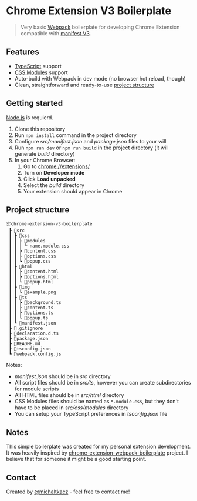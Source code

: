 # Chrome Extension V3 Boilerplate

> Very basic [Webpack](https://webpack.js.org/) boilerplate for developing Chrome Extension compatible with [manifest V3](https://developer.chrome.com/docs/extensions/mv3/intro/).

## Features

- [TypeScript](https://www.typescriptlang.org/) support
- [CSS Modules](https://github.com/css-modules/css-modules) support
- Auto-build with Webpack in dev mode (no browser hot reload, though)
- Clean, straightforward and ready-to-use [project structure](#project-structure)

## Getting started

[Node.js](https://nodejs.org/en/) is requierd.

1. Clone this repository
2. Run `npm install` command in the project directory
3. Configure _src/manifest.json_ and _package.json_ files to your will
4. Run `npm run dev` or `npm run build` in the project directory (it will generate _build_ directory)
5. In your Chrome Browser:
   1. Go to <chrome://extensions/>
   2. Turn on **Developer mode**
   3. Click **Load unpacked**
   4. Select the _build_ directory
   5. Your extension should appear in Chrome

## Project structure

```
📦chrome-extension-v3-boilerplate
 ┣ 📂src
 ┃ ┣ 📂css
 ┃ ┃ ┣ 📂modules
 ┃ ┃ ┃ ┗ name.module.css
 ┃ ┃ ┣ 📜content.css
 ┃ ┃ ┣ 📜options.css
 ┃ ┃ ┗ 📜popup.css
 ┃ ┣ 📂html
 ┃ ┃ ┣ 📜content.html
 ┃ ┃ ┣ 📜options.html
 ┃ ┃ ┗ 📜popup.html
 ┃ ┣ 📂img
 ┃ ┃ ┗ 📜example.png
 ┃ ┣ 📂ts
 ┃ ┃ ┣ 📜background.ts
 ┃ ┃ ┣ 📜content.ts
 ┃ ┃ ┣ 📜options.ts
 ┃ ┃ ┗ 📜popup.ts
 ┃ ┗ 📜manifest.json
 ┣ 📜.gitignore
 ┣ 📜declaration.d.ts
 ┣ 📜package.json
 ┣ 📜README.md
 ┣ 📜tsconfig.json
 ┗ 📜webpack.config.js
```

Notes:

- _manifest.json_ should be in _src_ directory
- All script files should be in _src/ts_, however you can create subdirectories for module scripts
- All HTML files should be in _src/html_ directory
- CSS Modules files should be named as `*.module.css`, but they don't have to be placed in _src/css/modules_ directory
- You can setup your TypeScript preferences in _tsconfig.json_ file

## Notes

This simple boilerplate was created for my personal extension development. It was heavily inspired by [chrome-extension-webpack-boilerplate](https://github.com/samuelsimoes/chrome-extension-webpack-boilerplate) project. I believe that for someone it might be a good starting point.

## Contact

Created by [@michaltkacz](https://github.com/michaltkacz) - feel free to contact me!
